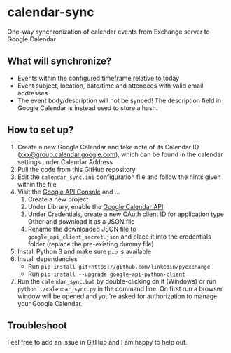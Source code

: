 # calendar-sync
One-way synchronization of calendar events from Exchange server to Google Calendar

## What will synchronize?

* Events within the configured timeframe relative to today
* Event subject, location, date/time and attendees with valid email addresses
* The event body/description will not be synced! The description field in Google Calendar is instead used to store a hash.

## How to set up?

1. Create a new Google Calendar and take note of its Calendar ID (xxx@group.calendar.google.com), which can be found in the calendar settings under Calendar Address
2. Pull the code from this GitHub repository
3. Edit the `calendar_sync.ini` configuration file and follow the hints given within the file
4. Visit the [Google API Console](https://console.developers.google.com/) and ...
     1. Create a new project
     2. Under Library, enable the [Google Calendar API](https://console.developers.google.com/apis/api/calendar-json.googleapis.com/overview)
     3. Under Credentials, create a new OAuth client ID for application type Other and download it as a JSON file
     4. Rename the downloaded JSON file to `google_api_client_secret.json` and place it into the credentials folder (replace the pre-existing dummy file)
5. Install Python 3 and make sure `pip` is available
6. Install dependencies
     * Run `pip install git+https://github.com/linkedin/pyexchange`
     * Run `pip install --upgrade google-api-python-client`
6. Run the `calendar_sync.bat` by double-clicking on it (Windows) or run `python ./calendar_sync.py` in the command line. On first run a browser window will be opened and you're asked for authorization to manage your Google Calendar.

## Troubleshoot

Feel free to add an issue in GitHub and I am happy to help out.
